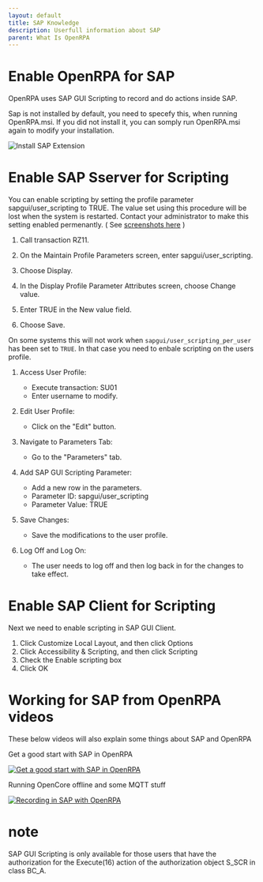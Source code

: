 ```yaml
---
layout: default
title: SAP Knowledge
description: Userfull information about SAP
parent: What Is OpenRPA
---
```

# Enable OpenRPA for SAP
OpenRPA uses SAP GUI Scripting to record and do actions inside SAP.

Sap is not installed by default, you need to specefy this, when running OpenRPA.msi. If you did not install it, you can somply run OpenRPA.msi again to modify your installation.

![Install SAP Extension](SAP-Knowledge/Install-SAP-Extension.png)

# Enable SAP Sserver for Scripting

You can enable scripting by setting the profile parameter sapgui/user_scripting to TRUE. The value set using this procedure will be lost when the system is restarted.
Contact your administrator to make this setting enabled permenantly.
( See [screenshots here](https://winshuttle-help.s3.amazonaws.com/step-by-step/en/transaction/enable-gui-scripting.htm) )

1. Call transaction RZ11.

2. On the Maintain Profile Parameters screen, enter sapgui/user_scripting.

3. Choose Display.

4. In the Display Profile Parameter Attributes screen, choose Change value.

5. Enter TRUE in the New value field.

6. Choose Save.

On some systems this will not work when `sapgui/user_scripting_per_user` has been set to `TRUE`. In that case you need to enbale scripting on the users profile.

1. Access User Profile:
   - Execute transaction: SU01
   - Enter username to modify.

2. Edit User Profile:
   - Click on the "Edit" button.

3. Navigate to Parameters Tab:
   - Go to the "Parameters" tab.

4. Add SAP GUI Scripting Parameter:
   - Add a new row in the parameters.
   - Parameter ID: sapgui/user_scripting
   - Parameter Value: TRUE

5. Save Changes:
   - Save the modifications to the user profile.

6. Log Off and Log On:
   - The user needs to log off and then log back in for the changes to take effect.

# Enable SAP Client for Scripting

Next we need to enable scripting in SAP GUI Client.

1. Click Customize Local Layout, and then click Options
2. Click Accessibility & Scripting, and then click Scripting
3. Check the Enable scripting box
4. Click OK

# Working for SAP from OpenRPA videos

These below videos will also explain some things about SAP and OpenRPA

Get a good start with SAP in OpenRPA

[![Get a good start with SAP in OpenRPA](https://img.youtube.com/vi/nDLKHrX3SxE/0.jpg)](https://www.youtube.com/watch?v=nDLKHrX3SxE)  

Running OpenCore offline and some MQTT stuff

[![Recording in SAP with OpenRPA](https://img.youtube.com/vi/4VJ2Q4mPWnk/0.jpg)](https://www.youtube.com/watch?v=4VJ2Q4mPWnk)  


# note

SAP GUI Scripting is only available for those users that have the authorization for the Execute(16) action of the authorization object S_SCR in class BC_A.